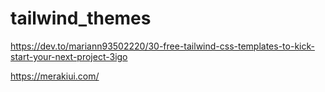 # tailwind_themes

<!-- Contenuto migrato da _docs/tailwind_themes.txt -->

https://dev.to/mariann93502220/30-free-tailwind-css-templates-to-kick-start-your-next-project-3igo

https://merakiui.com/



